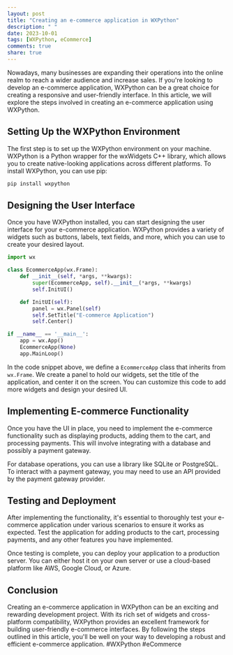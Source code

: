 ```yaml
---
layout: post
title: "Creating an e-commerce application in WXPython"
description: " "
date: 2023-10-01
tags: [WXPython, eCommerce]
comments: true
share: true
---
```


Nowadays, many businesses are expanding their operations into the online realm to reach a wider audience and increase sales. If you're looking to develop an e-commerce application, WXPython can be a great choice for creating a responsive and user-friendly interface. In this article, we will explore the steps involved in creating an e-commerce application using WXPython.

## Setting Up the WXPython Environment

The first step is to set up the WXPython environment on your machine. WXPython is a Python wrapper for the wxWidgets C++ library, which allows you to create native-looking applications across different platforms. To install WXPython, you can use pip:

```python
pip install wxpython
```

## Designing the User Interface

Once you have WXPython installed, you can start designing the user interface for your e-commerce application. WXPython provides a variety of widgets such as buttons, labels, text fields, and more, which you can use to create your desired layout.

```python
import wx

class EcommerceApp(wx.Frame):
    def __init__(self, *args, **kwargs):
        super(EcommerceApp, self).__init__(*args, **kwargs)
        self.InitUI()

    def InitUI(self):
        panel = wx.Panel(self)
        self.SetTitle("E-commerce Application")
        self.Center()

if __name__ == '__main__':
    app = wx.App()
    EcommerceApp(None)
    app.MainLoop()
```

In the code snippet above, we define a `EcommerceApp` class that inherits from `wx.Frame`. We create a panel to hold our widgets, set the title of the application, and center it on the screen. You can customize this code to add more widgets and design your desired UI.

## Implementing E-commerce Functionality

Once you have the UI in place, you need to implement the e-commerce functionality such as displaying products, adding them to the cart, and processing payments. This will involve integrating with a database and possibly a payment gateway.

For database operations, you can use a library like SQLite or PostgreSQL. To interact with a payment gateway, you may need to use an API provided by the payment gateway provider.

## Testing and Deployment

After implementing the functionality, it's essential to thoroughly test your e-commerce application under various scenarios to ensure it works as expected. Test the application for adding products to the cart, processing payments, and any other features you have implemented.

Once testing is complete, you can deploy your application to a production server. You can either host it on your own server or use a cloud-based platform like AWS, Google Cloud, or Azure.

## Conclusion

Creating an e-commerce application in WXPython can be an exciting and rewarding development project. With its rich set of widgets and cross-platform compatibility, WXPython provides an excellent framework for building user-friendly e-commerce interfaces. By following the steps outlined in this article, you'll be well on your way to developing a robust and efficient e-commerce application. #WXPython #eCommerce
